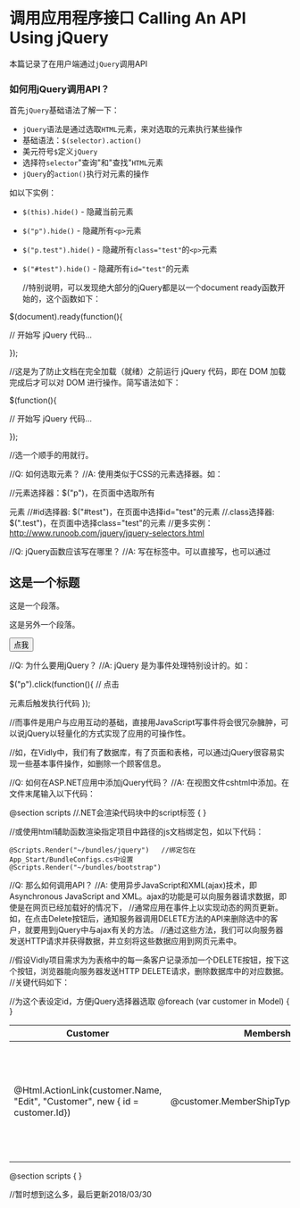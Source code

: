 # 调用应用程序接口 Calling An API Using jQuery
本篇记录了在用户端通过`jQuery`调用API

### 如何用jQuery调用API？
首先`jQuery`基础语法了解一下：

* `jQuery`语法是通过选取`HTML`元素，来对选取的元素执行某些操作
* 基础语法：`$(selector).action()`
* 美元符号`$`定义`jQuery`
* 选择符`selector`"查询"和"查找"`HTML`元素
* `jQuery`的`action()`执行对元素的操作
  
如以下实例：
  
* `$(this).hide()` - 隐藏当前元素
* `$("p").hide()` - 隐藏所有`<p>`元素
* `$("p.test").hide()` - 隐藏所有`class="test"`的`<p>`元素
* `$("#test").hide()` - 隐藏所有`id="test"`的元素
  
  //特别说明，可以发现绝大部分的jQuery都是以一个document ready函数开始的，这个函数如下：
  
$(document).ready(function(){
 
   // 开始写 jQuery 代码...
 
});

  //这是为了防止文档在完全加载（就绪）之前运行 jQuery 代码，即在 DOM 加载完成后才可以对 DOM 进行操作。简写语法如下：
  
$(function(){
 
   // 开始写 jQuery 代码...
 
});

  //选一个顺手的用就行。
  
//Q: 如何选取元素？
//A: 使用类似于CSS的元素选择器。如：
  
  //元素选择器：$("p")，在页面中选取所有 <p> 元素
  //#id选择器: $("#test")，在页面中选择id="test"的元素
  //.class选择器: $(".test")，在页面中选择class="test"的元素
  //更多实例：http://www.runoob.com/jquery/jquery-selectors.html
  
//Q: jQuery函数应该写在哪里？
//A: 写在<script></script>标签中。可以直接写，也可以通过<script>标签的scr属性引用，如：

<!DOCTYPE html>
<html>
<head>
<meta charset="utf-8"> 
<title>题目</title> 
<script src="http://cdn.static.runoob.com/libs/jquery/1.10.2/jquery.min.js">    //在这里引用.js的脚本
</script>
<script>
//直接写jQuery
$(document).ready(function(){
  $("button").click(function(){
    $(".test").hide();
  });
});
</script>
</head>
<body>

<h2 class="test">这是一个标题</h2>
<p class="test">这是一个段落。</p>
<p>这是另外一个段落。</p>
<button>点我</button>
</body>
</html>

//Q: 为什么要用jQuery？
//A: jQuery 是为事件处理特别设计的。如：

$("p").click(function(){
    // 点击<p>元素后触发执行代码
});

  //而事件是用户与应用互动的基础，直接用JavaScript写事件将会很冗杂臃肿，可以说jQuery以轻量化的方式实现了应用的可操作性。
  
  //如，在Vidly中，我们有了数据库，有了页面和表格，可以通过jQuery很容易实现一些基本事件操作，如删除一个顾客信息。

//Q: 如何在ASP.NET应用中添加jQuery代码？
//A: 在视图文件cshtml中添加。在文件末尾输入以下代码：

@section scripts    //.NET会渲染代码块中的script标签
{
    <script>
        //这里手动添加jQuery
    </script>
}

  //或使用html辅助函数渲染指定项目中路径的js文档绑定包，如以下代码：

    @Scripts.Render("~/bundles/jquery")   //绑定包在App_Start/BundleConfigs.cs中设置
    @Scripts.Render("~/bundles/bootstrap")
      
//Q: 那么如何调用API？
//A: 使用异步JavaScript和XML(ajax)技术，即Asynchronous JavaScript and XML。ajax的功能是可以向服务器请求数据，即使是在网页已经加载好的情况下，
  //通常应用在事件上以实现动态的网页更新。如，在点击Delete按钮后，通知服务器调用DELETE方法的API来删除选中的客户，就要用到jQuery中与ajax有关的方法。
  //通过这些方法，我们可以向服务器发送HTTP请求并获得数据，并立刻将这些数据应用到网页元素中。
  
  //假设Vidly项目需求为为表格中的每一条客户记录添加一个DELETE按钮，按下这个按钮，浏览器能向服务器发送HTTP DELETE请求，删除数据库中的对应数据。
  //关键代码如下：
      
<div>
    <div>
        <table id="customers" class="table table-bordered table-hover">   //为这个表设定id，方便jQuery选择器选取
            <thead>
                <tr>
                    <th>Customer</th>
                    <th>Membership Type</th>
                    <th>Delete</th>
                </tr>
            </thead>
            <tbody>
                @foreach (var customer in Model)
                {
                    <tr>
                        <td>@Html.ActionLink(customer.Name, "Edit", "Customer", new { id = customer.Id})</td>
                        <td>@customer.MemberShipType.MemberShipTypeName</td>
                        <td>    //同样为button设定一个data-customer-id属性，并将button元素定义为js-delete类
                            <button data-customer-id="@customer.Id" class="btn btn-link js-delete">Delete</button>
                        </td>
                    </tr>
                }
            </tbody>
        </table>
    </div>
</div>
@section scripts
{
    <script>
        $(document).ready(function () {   //document ready函数，保证在DOM加载完毕后才启动脚本
            //选择id为customers的元素中类型为js-delete的所有子元素，即表中所有的DELETE按钮
            $("#customers .js-delete").on("click", function () {   //链式调用on()事件方法，为所选元素添加"click"事件，定义触发事件的行为
                var button = $(this);       //为触发"click"事件的当前元素声明引用
                if (confirm("Are u sure to delete?")) {   //如果在弹出的对话框中选择"是"，则执行ajax方法中的.ajax()方法，即执行异步ajax请求
                    $.ajax({    //内部“参数”语法为$.ajax({name:value, name:value, ... })，name可以有很多定义，参阅表https://bit.ly/2IexLrV
                        url: "/api/customers/" + button.attr("data-customer-id"),   //使用url定义，并声明其值，即DELETE请求的url
                        method: "DELETE",   //声明通过这个url执行的是RESTful应用程序接口中的DELETE方法
                        success: function () {    //声明如果请求成功则执行一个函数
                            button.parents("tr").remove();    //选择当前button的母体<tr>元素并移除
                        }
                    })
                }
            });
        });
    </script>
}
      
//暂时想到这么多，最后更新2018/03/30
